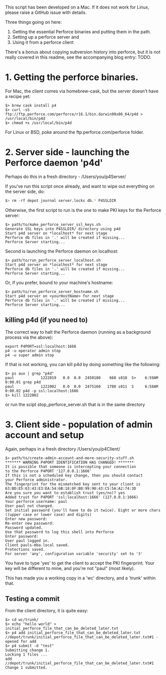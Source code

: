 This script has been developed on a Mac. If it does not work for Linux, please raise a GitHub issue with details.

Three things going on here:

1.  Getting the essential Perforce binaries and putting them in the path.
2.  Setting up a perforce server and
3.  Using it from a perforce client

There's a bonus about copying subversion history into perforce, but it is not really covered in this readme, see the accompanying blog entry: TODO.

# 1. Getting the perforce binaries.

For Mac, the client comes via homebrew-cask, but the server doesn't have a recipe yet:

```
$> brew cask install p4
$> curl -sS ftp://ftp.perforce.com/perforce/r16.1/bin.darwin90x86_64/p4d > /usr/local/bin/p4d
$> chmod +x /usr/local/bin/p4d
```

For Linux or BSD, poke around the ftp.perforce.com/perforce folder.

# 2. Server side - launching the Perforce daemon 'p4d'

Perhaps do this in a fresh directory - /Users/you/p4Server/

If you've run this script once already, and want to wipe out everything on the server side, do:

```bash
$> rm -rf depot journal server.locks db.* P4SSLDIR
```

Otherwise, the first script to run is the one to make PKI keys for the Perforce server:

```
$> path/to/make_perforce_server_ssl_keys.sh
Generate SSL keys into P4SSLDIR/ directory using p4d
Start p4d server on *localhost* for next stage
Perforce db files in '.' will be created if missing...
Perforce Server starting...
```

Second is launching the Perforce daemon on localhost:

```
$> path/to/run_perforce_server_localhost.sh
Start p4d server on *localhost* for next stage
Perforce db files in '.' will be created if missing...
Perforce Server starting...
```

Or, if you prefer, bound to your machine's hostname:

```
$> path/to/run_perforce_server_hostname.sh
Start p4d server on <yourHostName> for next stage
Perforce db files in '.' will be created if missing...
Perforce Server starting...
```

## killing p4d (if you need to)

The correct way to halt the Perforce daemon (running as a background process via the above):

```
export P4PORT=ssl:localhost:1666
p4 -u operator admin stop
p4 -u super admin stop
```

If that is not working, you can kill p4d by doing something like the following:

```
$> ps aux | grep "p4d"
paul            1222019   0.0  0.0  2450180    668 s010  S+    6:59AM   0:00.01 grep p4d
paul            1222002   0.0  0.0  2475160   1780 s011  S     6:58AM   0:00.02 p4d -p ssl:localhost:1666
$> kill 1222002
```
or run the scipt stop_perforce_server.sh that is in the same directory

# 3. Client side - population of admin account and setup

Again, perhaps in a fresh directory /Users/you/p4Client/

```
$> path/to/create-admin-account-and-more-security-stuff.sh
******* WARNING P4PORT IDENTIFICATION HAS CHANGED! *******
It is possible that someone is intercepting your connection
to the Perforce P4PORT '127.0.0.1:1666'
If this is not a scheduled key change, then you should contact
your Perforce administrator.
The fingerprint for the mismatched key sent to your client is
63:BD:E5:63:43:E3:EA:54:6B:18:0F:B8:99:90:43:C5:5A:A2:74:3D
Are you sure you want to establish trust (yes/no)? yes
Added trust for P4PORT 'ssl:localhost:1666' (127.0.0.1:1666)
Your perforce username: paul
User paul not changed.
Set initial password (you'll have to do it twice). Eight or more chars ((upper case or lower case) and digits)
Enter new password:
Re-enter new password:
Password updated.
Use that password to log this shell into Perforce
Enter password:
User paul logged in.
Client pauls-mba.local saved.
Protections saved.
For server 'any', configuration variable 'security' set to '3'
```

You have to type 'yes' to get the client to accept the PKI fingerprint. Your key will be different to mine, and you're not "paul" (most likely).

This has made you a working copy in a 'wc' directory, and a 'trunk' within that.

## Testing a commit

From the client directory, it is quite easy:

```
$> cd wc/trunk/
$> echo "hello world" > initial_perforce_file_that_can_be_deleted_later.txt
$> p4 add initial_perforce_file_that_can_be_deleted_later.txt
//depot/trunk/initial_perforce_file_that_can_be_deleted_later.txt#1 - opened for add
$> p4 submit -d "test"
Submitting change 1.
Locking 1 files ...
add //depot/trunk/initial_perforce_file_that_can_be_deleted_later.txt#1
Change 1 submitted.
```
